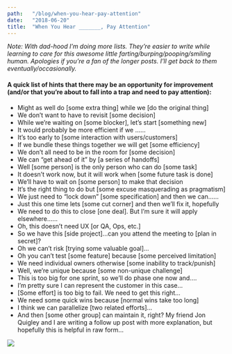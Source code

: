 ```yaml
---
path:	"/blog/when-you-hear-pay-attention"
date:	"2018-06-20"
title:	"When You Hear _______, Pay Attention"
---
```


*Note: With dad-hood I’m doing more lists. They’re easier to write while learning to care for this awesome little farting/burping/pooping/smiling human. Apologies if you’re a fan of the longer posts. I’ll get back to them eventually/occasionally.*

#### A quick list of hints that there may be an opportunity for improvement (and/or that you’re about to fall into a trap and need to pay attention):

* Might as well do [some extra thing] while we [do the original thing]
* We don’t want to have to revisit [some decision]
* While we’re waiting on [some blocker], let’s start [something new]
* It would probably be more efficient if we ……
* It’s too early to [some interaction with users/customers]
* If we bundle these things together we will get [some efficiency]
* We don’t all need to be in the room for [some decision]
* We can “get ahead of it” by [a series of handoffs]
* Well [some person] is the only person who can do [some task]
* It doesn’t work now, but it will work when [some future task is done]
* We’ll have to wait on [some person] to make that decision
* It’s the right thing to do but [some excuse masquerading as pragmatism]
* We just need to “lock down” [some specification] and then we can……
* Just this one time lets [some cut corner] and then we’ll fix it, hopefully
* We need to do this to close [one deal]. But I’m sure it will apply elsewhere……
* Oh, this doesn’t need UX [or QA, Ops, etc.]
* So we have this [side project]…can you attend the meeting to [plan in secret]?
* Oh we can’t risk [trying some valuable goal]…
* Oh you can’t test [some feature] because [some perceived limitation]
* We need individual owners otherwise [some inability to track/punish]
* Well, we’re unique because [some non-unique challenge]
* This is too big for one sprint, so we’ll do phase one now and….
* I’m pretty sure I can represent the customer in this case…
* [Some effort] is too big to fail. We need to get this right…
* We need some quick wins because [normal wins take too long]
* I think we can parallelize [two related efforts]…
* And then [some other group] can maintain it, right?
My friend Jon Quigley and I are writing a follow up post with more explanation, but hopefully this is helpful in raw form…

![](/images/1*PsH-hz-pc6e8_aVlDt1Mag@2x.jpeg)